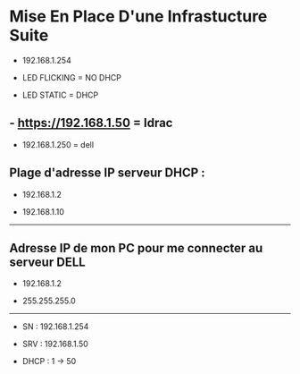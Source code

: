 # **Mise En Place D'une Infrastucture Suite**

- 192.168.1.254

- LED FLICKING = NO DHCP
- LED STATIC = DHCP

## - https://192.168.1.50 = Idrac

- 192.168.1.250 = dell

## **Plage d'adresse IP serveur DHCP :**

- 192.168.1.2

- 192.168.1.10

---

## **Adresse IP de mon PC pour me connecter au serveur DELL**

- 192.168.1.2

- 255.255.255.0

---

- SN : 192.168.1.254

- SRV : 192.168.1.50

- DHCP : 1 -> 50